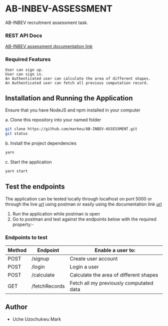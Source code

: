 # AB-INBEV-ASSESSMENT

AB-INBEV recruitment assessment task.

### REST API Docs

[AB-INBEV assessment documentation link](https://ab-inbev-assessment.herokuapp.com/api-docs/)

### Required Features

```
User can sign up.
User can sign in.
An Authenticated user can calculate the area of different shapes.
An Authenticated user can fetch all previous computation record.
```


## Installation and Running the Application

Ensure that you have NodeJS and npm installed in your computer

a. Clone this repository into your named folder

```bash
git clone https://github.com/markeu/AB-INBEV-ASSESSMENT.git
git status
```

b. Install the project dependencies

```bash
yarn
```

c. Start the application

```bash
yarn start
```


## Test the endpoints

The application can be tested locally through localhost on port 5000 or through the live [url](https://ab-inbev-assessment.herokuapp.com) using postman or easily using the documentation link [url](https://ab-inbev-assessment.herokuapp.com/api-docs/)

1. Run the application while postman is open
2. Go to postman and test against the endpoints below with the required property:-

### Endpoints to test

Method        | Endpoint      | Enable a user to: |
------------- | ------------- | ---------------
POST  | /signup | Create user account  |
POST  | /login  | Login a user |
POST  | /calculate  | Calculate the area of different shapes |
GET  | /fetchRecords | Fetch all my previously computated data |



## Author

* Uche Uzochukwu Mark
